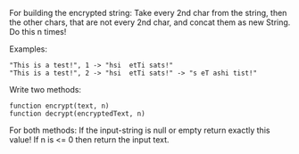 For building the encrypted string:
Take every 2nd char from the string, then the other chars, that are not every 2nd char, and concat them as new String.
Do this n times!

Examples:
```
"This is a test!", 1 -> "hsi  etTi sats!"
"This is a test!", 2 -> "hsi  etTi sats!" -> "s eT ashi tist!"
```

Write two methods:
```
function encrypt(text, n)
function decrypt(encryptedText, n)
```

For both methods:
If the input-string is null or empty return exactly this value!
If n is <= 0 then return the input text.